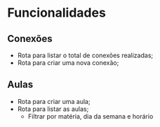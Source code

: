 # Funcionalidades

## Conexões

- Rota para listar o total de conexões realizadas;
- Rota para criar uma nova conexão;


## Aulas

- Rota para criar uma aula;
- Rota para listar as aulas;
    - Filtrar por matéria, dia da semana e horário
